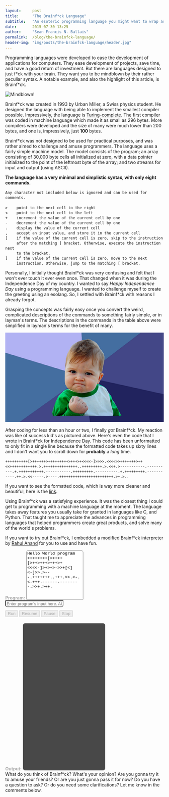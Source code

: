 ```yaml
---
layout:     post
title:      "The Brainf*ck Language"
subtitle:   "An esoteric programming language you might want to wrap around your head"
date:       2015-07-30 13:25
author:     "Sean Francis N. Ballais"
permalink:  /blog/the-brainfck-language/
header-img: "img/posts/the-brainfck-language/header.jpg"
---
```


Programming languages were developed to ease the development of applications for computers. They ease development of projects, save time, and have a good return of investment. But there are languages designed to just f*ck with your brain. They want you to be mindblown by their rather peculiar syntax. A notable example, and also the highlight of this article, is Brainf\*ck.

<img src="/static/img/posts/the-brainfck-language/mindblown.gif" alt="Mindblown!" width="650" height="416">

Brainf\*ck was created in 1993 by Urban Miller, a Swiss physics student. He designed the language with being able to implement the smallest compiler possible. Impressively, the language is [Turing-complete](http://programmers.stackexchange.com/questions/132385/what-makes-a-language-turing-complete). The first compiler was coded in machine language which made it as small as 296 bytes. More compilers were developed and the size of many were much lower than 200 bytes, and one is, impressively, just **100** bytes.

Brainf\*ck was not designed to be used for practical purposes, and was rather aimed to challenge and amuse programmers. The language uses a fairly simple machine model. The model consists of the program; an array consisting of 30,000 byte cells all initialized at zero, with a data pointer initialized to the point of the leftmost byte of the array; and two streams for input and output (using ASCII).

**The language has a very minimal and simplistic syntax, with only eight commands.**
    
    Any character not included below is ignored and can be used for comments.

    >    point to the next cell to the right
    <    point to the next cell to the left
    +    increment the value of the current cell by one
    -    decrement the value of the current cell by one
    .    display the value of the current cell
    ,    accept an input value, and store it in the current cell
    [    if the value of the current cell is zero, skip to the instruction
         after the matching ] bracket. Otherwise, execute the instruction next
         to the bracket.
    ]    if the value of the current cell is zero, move to the next
         instruction. Otherwise, jump to the matching [ bracket.

Personally, I initially thought Brainf\*ck was very confusing and felt that I won't ever touch it ever even once. That changed when it was during the Independence Day of my country. I wanted to say *Happy Independence Day* using a programming language. I wanted to challenge myself to create the greeting using an esolang. So, I settled with Brainf*ck with reasons I already forgot.

Grasping the concepts was fairly easy once you convert the weird, complicated descriptions of the commands to something fairly simple, or in layman's terms. The descriptions in the commands in the table above were simplified in layman's terms for the benefit of many.

![Success!](/static/img/posts/the-brainfck-language/success-kid.jpg)

After coding for less than an hour or two, I finally *got* Brainf\*ck. My reaction was like of success kid's as pictured above. Here's even the code that I wrote in Brainf\*ck for Independence Day. This code has been unformatted to only fit in a single line because the formatted code takes up sixty lines and I don't want you to scroll down for **probably** a *long* time.
    
    ++++++++++[>++++++>+++++++++>+++>+<<<<-]>>>>.<<<<>>+++++++>++<<++++++++++++.>.+++++++++++++++..+++++++++.>.<<+.>-----------.----------.+.+++++++++++.-----------.+++++++++.----------.+.+++++++++.-----------.++.>.<<-----.>----.++++++++++++++++++++++++.>+.>..

If you want to see the formatted code, which is way more cleaner and beautiful, here is the [link](https://gist.github.com/seanballais/12d6706b54a0cacb2f4e).

Using Brainf\*ck was a satisfying experience. It was the closest thing I could get to programming with a machine language at the moment. The language takes away features you usually take for granted in languages like C, and Python. That taught me to appreciate the advances in programming languages that helped programmers create great products, and solve many of the world's problems.

If you want to try out Brainf\*ck, I embedded a modified Brainf\*ck interpreter by [Rahul Anand](https://github.com/eternalthinker/) for you to use and have fun.
<script type="text/javascript" src="/static/js/jquery.min.js"></script>
<script type="text/javascript" src="/static/js/brainfcked.js"></script>
<script type="text/javascript" src="/static/js/brainfck-manager.js"></script>
<div class="container-fluid" style="padding: 0;">
    <div class="row">
        <div class="col-md-12">
            <span style="color: #aaa;"><b>Program:</b></span>
            <textarea id="program" class="form-control" rows="10" style="border-top-left-radius: 7px; font-family: Consolas,Monaco,'Lucida Console','Liberation Mono','DejaVu Sans Mono','Bitstream Vera Sans Mono','Courier New', monospace; border-top-right-radius: 7px; border-bottom-left-radius: 0px; border-bottom-right-radius: 0px; margin-bottom: 0; resize: none;">
Hello World program
++++++++[>++++[>++>+++>+++>+<<<<-]>+>+>->>+[<]<-]>>.>---.+++++++..+++.>>.<-.<.+++.------.--------.>>+.>++.
            </textarea> 
        </div>
    </div>
    <div class="row">
        <div class="col-md-12">
            <input id="input" type="text" class="form-control" placeholder="Enter program's input here. Also supports ASCII values in the form \65, \255 etc and newline as \n" style="border-top-left-radius: 0px; border-top-right-radius: 0px; border-bottom-left-radius: 7px; border-bottom-right-radius: 7px; margin-top: 0; resize: none;">
        </div>
    </div>
    <div class="row" style="margin-top:10px; margin-bottom:10px;">  
        <div class="col-xs-12">
            <button type="button" id="run" class="btn btn-success" disabled>Run</button>
            <button type="button" id="resume" class="btn btn-success" disabled>Resume</button>
            <button type="button" id="pause" class="btn btn-warning" disabled>Pause</button>
            <button type="button" id="stop" class="btn btn-danger" disabled>Stop</button>
        </div>
    </div>
    <div class="row" style="font-size: 16px; margin-top:20px; margin-bottom:20px;">  
        <div class="col-xs-12">
            <b><span id="state" class="alert"></span></b>
            <b><span id="notification" class="alert"></span></b>
        </div>
    </div>
    <div class="row">  
        <div class="col-md-12">
            <span style="color: #aaa;"><b>Output:</b></span>
            <textarea id="output" class="form-control" rows="20" wrap="off" readonly style="background-color: #484848; color: #24D851; font-family: Consolas,Monaco,'Lucida Console','Liberation Mono','DejaVu Sans Mono','Bitstream Vera Sans Mono','Courier New', monospace; font-size: 20px; border-radius: 7px; resize: none;"></textarea> 
        </div>
    </div>
</div>
What do you think of Brainf*ck? What's your opinion? Are you gonna try it to amuse your friends? Or are you just gonna pass it for now? Do you have a question to ask? Or do you need some clarifications? Let me know in the comments below.